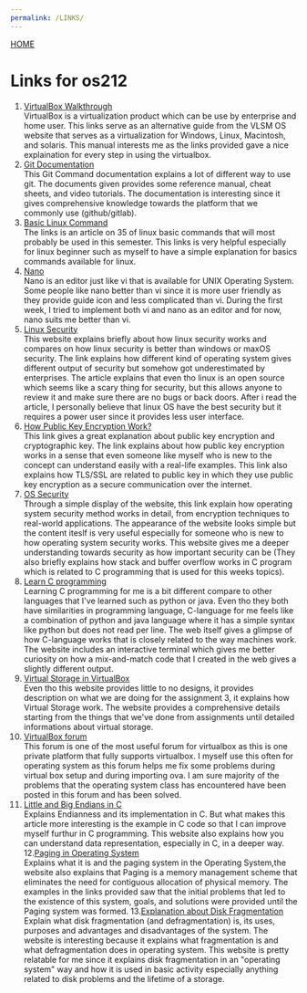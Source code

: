 ```yaml
---
permalink: /LINKS/
---
```

[HOME](https://anantus.github.io/os212/)<br>

# Links for os212

1. [VirtualBox Walkthrough](https://www.virtualbox.org/manual/ch01.html) <br>
VirtualBox is a virtualization product which can be use by enterprise and home user. This links serve as an alternative guide from the VLSM OS website that serves as a virtualization for Windows, Linux, Macintosh, and solaris. This manual interests me as the links provided gave a nice explaination for every step in using the virtualbox.
2. [Git Documentation](https://git-scm.com/doc) <br>
This Git Command documentation explains a lot of different way to use git. The documents given provides some reference manual, cheat sheets, and video tutorials. The documentation is interesting since it gives comprehensive knowledge towards the platform that we commonly use (github/gitlab).
3. [Basic Linux Command](https://www.hostinger.com/tutorials/linux-commands) <br>
The links is an article on 35 of linux basic commands that will most probably be used in this semester. This links is very helpful especially for linux beginner such as myself to have a simple explanation for basics commands available for linux.
4. [Nano](https://www.nano-editor.org/dist/latest/nano.html) <br>
Nano is an editor just like vi that is available for UNIX Operating System. Some people like nano better than vi since it is more user friendly as they provide guide icon and less complicated than vi. During the first week, I tried to implement both vi and nano as an editor and for now, nano suits me better than vi.
5. [Linux Security](https://www.computerworld.com/article/3252823/why-linux-is-better-than-windows-or-macos-for-security.html) <br>
This website explains briefly about how linux security works and compares on how linux security is better than windows or maxOS security. The link explains how different kind of operating system gives different output of security but somehow got underestimated by enterprises. The article explains that even tho linux is an open source which seems like a scary thing for security, but this allows anyone to review it and make sure there are no bugs or back doors. After i read the article, I personally believe that linux OS have the best security but it requires a power user since it provides less user interface.
6. [How Public Key Encryption Work?](https://www.cloudflare.com/learning/ssl/how-does-public-key-encryption-work/)<br>
This link gives a great explanation about public key encryption and cryptographic key. The link explains about how public key encryption works in a sense that even someone like myself who is new to the concept can understand easily with a real-life examples. This link also explains how TLS/SSL are related to public key in which they use public key encryption as a secure communication over the internet.
7. [OS Security](https://www2.cs.uic.edu/~jbell/CourseNotes/OperatingSystems/15_Security.html)<br>
Through a simple display of the website, this link explain how operating system security method works in detail, from encryption techniques to real-world applications. The appearance of the website looks simple but the content iteslf is very useful especially for someone who is new to how operating system security works. This website gives me a deeper understanding towards security as how important security can be (They also briefly explains how stack and buffer overflow works in C program which is related to C programming that is used for this weeks topics).
8. [Learn C programming](https://www.learn-c.org/)<br>
Learning C programming for me is a bit different compare to other languages that I've learned such as python or java. Even tho they both have similarities in programming language, C-language for me feels like a combination of python and java language where it has a simple syntax like python but does not read per line. The web itself gives a glimpse of how C-language works that is closely related to the way machines work. The website includes an interactive terminal which gives me better curiosity on how a mix-and-match code that I created in the web gives a slightly different output.
9. [Virtual Storage in VirtualBox](https://www.virtualbox.org/manual/ch05.html)<br>
Even tho this website provides little to no designs, it provides description on what we are doing for the assignment 3, it explains how Virtual Storage work. The website provides a comprehensive details starting from the things that we've done from assignments until detailed informations about virtual storage.
10. [VirtualBox forum](https://forums.virtualbox.org/viewforum.php?f=12)<br>
This forum is one of the most useful forum for virtualbox as this is one private platform that fully supports virtualbox. I myself use this often for operating system as this forum helps me fix some problems during virtual box setup and during importing ova. I am sure majority of the problems that the operating system class has encountered have been posted in this forum and has been solved.
11. [Little and Big Endians in C](https://www.geeksforgeeks.org/little-and-big-endian-mystery/)<br>
Explains Endianness and its implementation in C. But what makes this article more interesting is the example in C code so that I can improve myself furthur in C programming. This website also explains how you can understand data representation, especially in C, in a deeper way.
12.[Paging in Operating System](https://www.geeksforgeeks.org/paging-in-operating-system/)<br>
Explains what it is and the paging system in the Operating System,the website also explains that Paging is a memory management scheme that eliminates the need for contiguous allocation of physical memory. The examples in the links provided saw that the initial problems that led to the existence of this system, goals, and solutions were provided until the Paging system was formed.
13.[Explanation about Disk Fragmentation](https://www.lifewire.com/what-is-fragmentation-defragmentation-2625884)<br>
Explain what disk fragmentation (and defragmentation) is, its uses, purposes and advantages and disadvantages of the system. The website is interesting because it explains what fragmentation is and what defragmentation does in operating system. This website is pretty relatable for me since it explains disk fragmentation in an "operating system" way and how it is used in basic activity especially anything related to disk problems and the lifetime of a storage.
